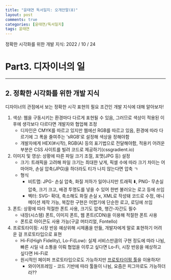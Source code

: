 ```yaml
---
title: "윤태연 독서일지: 오개안말(8)"
layout: post
comments: true
categories: [윤태연/독서일지]
tags: 윤태연
---
```


정확한 시각화를 위한 개발 지식: 2022 / 10 / 24

# Part3. 디자이너의 일

---

## 2. 정확한 시각화를 위한 개발 지식

디자이너의 관점에서 보는 정확한 시각 표현의 필요 조건인 개발 지식에 대해 알아보자!

1. 색상: 웹을 구동시키는 환경마다 다르게 표현될 수 있음, 그러므로 색상이 적용된 이후에 생각보다 다르다면 개발자와 협업해 조정
   - 디자인은 CMYK를 따르고 있지만 웹에선 RGB를 따르고 있음, 환경에 따라 다르기에 그 폭을 줄여주는 'sRGB'로 설정해 색상을 정해야함
   - 개발자에게 HEX(#시작), RGB(A) 등의 표기법으로 전달해야함, 적용키 어려운 부분은 CSS 사이트를 빌려 코드로 제공하기(cssgradient.io)
2. 이미지 및 영상: 상황에 따른 파일 크기 조절, 포맷(JPG 등) 설정
   - 크기: 트래픽을 고려해 파일 크기는 최대한 낮게, 픽셀 수에 따라 크기 차이는 어마어마, 손실 압축(JPG)을 하더라도 티가 나지 않는다면 압축 ㄱ
   - 형식
     - 비트맵: JPG- 손실 압축, 화질 저하가 일어나지만 트래픽 ⬇️, PNG- 무손실 압축, 크기 크고, 배경 투명도를 넣을 수 있어 한번 불러오는 로고 등에 쓰임
     - 벡터: SVG- 확대, 축소해도 화질 손실 x, XML로 작성돼 코드로 수정, 애니메이션 제작 가능, 복잡한 구현은 어렵기에 단순한 로고, 로딩에 쓰임
3. 폰트: 상황에 따라 적절한 폰트 사용, 크기도 압축, 행간-자간도 필수
   - 내장(시스템) 폰트, 이미지 폰트, 웹 폰트(CDN)을 이용해 적절한 폰트 사용
   - 폰트로 아이콘도 사용 가능(구글 머터리얼, Fontello)
4. 프로토타이핑: 시장 반응 예상위해 시제품을 만듦, 개발자에게 말로 표현하기 어려운 걸 프로토타입으로 표현
   - Hi-Fi(High Fidelity), Lo-Fi(Low): 실제 서비스만큼의 구현 정도에 따라 나뉨, 빠른 시일 내 소통을 이뤄 협업을 이루고 싶다면 Lo-Fi, 시장 반응을 예상하고 싶다면 Hi-Fi로
   - 원시적인 페이퍼 프로토타입으로도 가능하지만 [프로토타이핑 툴](https://www.google.com/search?q=%ED%94%84%EB%A1%9C%ED%86%A0%ED%83%80%EC%9D%B4%ED%95%91+%ED%88%B4&rlz=1C5CHFA_enKR1027KR1027&oq=%ED%94%84%EB%A1%9C%ED%86%A0%ED%83%80%EC%9D%B4%ED%95%91+%ED%88%B4&aqs=chrome..69i57j0i512l3.2650j0j1&sourceid=chrome&ie=UTF-8)을 이용하자!
     - 와이어프레임 - 코드 기반에 따라 툴들이 나뉨, 요즘은 피그마로도 가능하더라??
